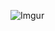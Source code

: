 ![Imgur](https://vuoncayviet.com/data/items/1179/ban-da-biet-cac-loai-cay-canh-chiu-bong-ram-1.png)

